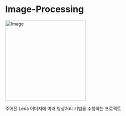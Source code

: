 # Image-Processing

<img width="256" height="256" alt="Image" src="https://github.com/user-attachments/assets/692fd522-67bc-474c-b8be-930211a44b3e" />

주어진 Lena 이미지에 여러 영상처리 기법을 수행하는 프로젝트

